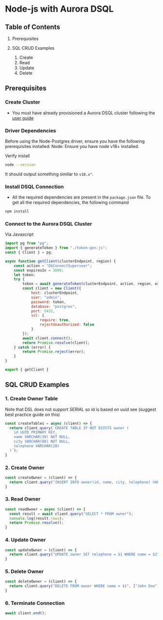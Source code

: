 # Node-js with Aurora DSQL

## Table of Contents

1. Prerequisites

2. SQL CRUD Examples
   1. Create
   2. Read
   3. Update
   4. Delete

## Prerequisites

### Create Cluster

* You must have already provisioned a Aurora DSQL cluster following the [user guide](TBD)

### Driver Dependencies

Before using the Node-Postgres driver, ensure you have the following prerequisites installed:
Node: Ensure you have node v18+ installed.

Verify install

```bash
node --version
```

It should output something similar to `v18.x"`.

### Install DSQL Connection

- All the required dependencies are present in the `package.json` file. To get all the required dependencies, the following command

```bash
npm install
```

### Connect to the Aurora DSQL Cluster

Via Javascript

```javascript
import pg from "pg";
import { generateToken } from "./token-gen.js";
const { Client } = pg;

async function getClient(clusterEndpoint, region) {
    const action = "DbConnectSuperuser";
    const expiresIn = 3600;
    let token;
    try {
        token = await generateToken(clusterEndpoint, action, region, expiresIn);
        const client = new Client({
            host: clusterEndpoint,
            user: "admin",
            password: token,
            database: "postgres",
            port: 5432,
            ssl: {
                require: true,
                rejectUnauthorized: false
            }
        });
        await client.connect();
        return Promise.resolve(client);
    } catch (error) {
        return Promise.reject(error);
    }
}

export { getClient }
```

## SQL CRUD Examples

### 1. Create Owner Table

Note that DSL does not support SERIAL so id is based on uuid see (suggest best practice guide on this)

```javascript
const createTables = async (client) => {
  return client.query(`CREATE TABLE IF NOT EXISTS owner (
    id UUID PRIMARY KEY,
    name VARCHAR(30) NOT NULL,
    city VARCHAR(80) NOT NULL,
    telephone VARCHAR(20)
  )`);
}
```

### 2. Create Owner

```javascript
const createOwner = (client) => {
  return client.query("INSERT INTO owner(id, name, city, telephone) VALUES($1, $2, $3, $4)", [uuidv4(), "John Doe", "Las Vegas", "555-555-5555"]);
}
```

### 3. Read Owner

```javascript
const readOwner = async (client) => {
  const result = await client.query("SELECT * FROM owner");
  console.log(result.rows);
  return Promise.resolve();
}
```

### 4. Update Owner

```javascript
const updateOwner = (client) => {
  return client.query("UPDATE owner SET telephone = $1 WHERE name = $2", ["888-888-8888", "John Doe"]);
}
```

### 5. Delete Owner

```javascript
const deleteOwner = (client) => {
  return client.query("DELETE FROM owner WHERE name = $1", ["John Doe"]);
}
```

### 6. Terminate Connection

```javascript
await client.end();
```
